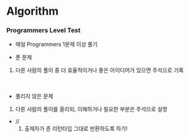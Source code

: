 # Algorithm
### Programmers Level Test
* 매일 Programmers 1문제 이상 풀기

* 푼 문제
1. 다른 사람의 풀이 중 더 효율적이거나 좋은 아이디어가 있으면 주석으로 기록<br /><br /><br />
* 풀리지 않은 문제  
1. 다른 사람의 풀이를 올리되, 이해하거나 필요한 부분은 주석으로 설명

* //
  1. 출제자가 준 리턴타입 그대로 반환하도록 하기!
